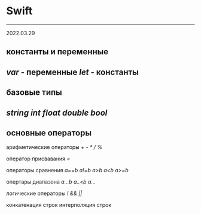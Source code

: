 # Swift 
---

2022.03.29

## константы и переменные 

_var_  - переменные 
_let_  - константы
---

## базовые типы

_string_
_int_
_float_
_double_
_bool_
---

## основные операторы

арифметические операторы _+_  _-_  _*_  _/_  _%_

оператор присвавания _=_

операторы сравнения _a==b_  _a!=b_  _a>b_  _a<b_  _a>=b_

опертары диапазона _a...b_  _a..<b_  _a..._

логические операторы _!_  _&&_  _||_

конкатенация строк
интерполяция строк
